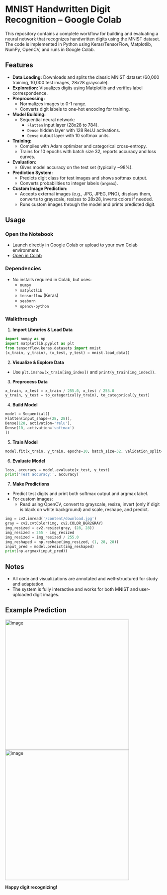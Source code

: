 # MNIST Handwritten Digit Recognition – Google Colab

This repository contains a complete workflow for building and evaluating a neural network that recognizes handwritten digits using the MNIST dataset. The code is implemented in Python using Keras/TensorFlow, Matplotlib, NumPy, OpenCV, and runs in Google Colab.

## Features

- **Data Loading:** Downloads and splits the classic MNIST dataset (60,000 training, 10,000 test images, 28x28 grayscale).
- **Exploration:** Visualizes digits using Matplotlib and verifies label correspondence.
- **Preprocessing:**  
  - Normalizes images to 0-1 range.  
  - Converts digit labels to one-hot encoding for training.
- **Model Building:**  
  - Sequential neural network:  
    - `Flatten` input layer (28x28 to 784).  
    - `Dense` hidden layer with 128 ReLU activations.  
    - `Dense` output layer with 10 softmax units.
- **Training:**  
  - Compiles with Adam optimizer and categorical cross-entropy.  
  - Trains for 10 epochs with batch size 32, reports accuracy and loss curves.
- **Evaluation:**  
  - Gives model accuracy on the test set (typically ~98%).
- **Prediction System:**  
  - Predicts digit class for test images and shows softmax output.  
  - Converts probabilities to integer labels (`argmax`).
- **Custom Image Prediction:**  
  - Accepts external images (e.g., JPG, JPEG, PNG), displays them, converts to grayscale, resizes to 28x28, inverts colors if needed.
  - Runs custom images through the model and prints predicted digit.

## Usage

### Open the Notebook

- Launch directly in Google Colab or upload to your own Colab environment.
- [Open in Colab](https://colab.research.google.com/...)  

### Dependencies

- No installs required in Colab, but uses:  
  - `numpy`  
  - `matplotlib`  
  - `tensorflow` (Keras)  
  - `seaborn`  
  - `opencv-python`

### Walkthrough

1. **Import Libraries & Load Data**
```python
import numpy as np
import matplotlib.pyplot as plt
from tensorflow.keras.datasets import mnist
(x_train, y_train), (x_test, y_test) = mnist.load_data()
```

2. **Visualize & Explore Data**
- Use `plt.imshow(x_train[img_index])` and `print(y_train[img_index])`.
  
3. **Preprocess Data**
```python
x_train, x_test = x_train / 255.0, x_test / 255.0
y_train, y_test = to_categorical(y_train), to_categorical(y_test)
```

4. **Build Model**
```python
model = Sequential([
Flatten(input_shape=(28, 28)),
Dense(128, activation='relu'),
Dense(10, activation='softmax')
])
```

5. **Train Model**
```python
model.fit(x_train, y_train, epochs=10, batch_size=32, validation_split=0.1)
```

6. **Evaluate Model**
```python
loss, accuracy = model.evaluate(x_test, y_test)
print('Test accuracy:', accuracy)
```

7. **Make Predictions**
- Predict test digits and print both softmax output and argmax label.
- For custom images:  
  - Read using OpenCV, convert to grayscale, resize, invert (only if digit is black on white background) and scale, reshape, and predict.
```python
img = cv2.imread('/content/download.jpg')
gray = cv2.cvtColor(img, cv2.COLOR_BGR2GRAY)
img_resized = cv2.resize(gray, (28, 28))
img_resized = 255 - img_resized
img_resized = img_resized / 255.0
img_reshaped = np.reshape(img_resized, (1, 28, 28))
input_pred = model.predict(img_reshaped)
print(np.argmax(input_pred))
```

## Notes

- All code and visualizations are annotated and well-structured for study and adaptation.
- The system is fully interactive and works for both MNIST and user-uploaded digit images.

## Example Prediction 
<img width="398" height="418" alt="image" src="https://github.com/user-attachments/assets/43d939f5-134c-4c2c-a8fe-eaf3cf108252" />
<img width="398" height="418" alt="image" src="https://github.com/user-attachments/assets/90a7288b-1525-4603-8ec7-a04930b6ba65" />


**Happy digit recognizing!**







